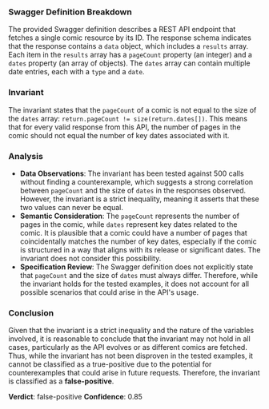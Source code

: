 ### Swagger Definition Breakdown
The provided Swagger definition describes a REST API endpoint that fetches a single comic resource by its ID. The response schema indicates that the response contains a `data` object, which includes a `results` array. Each item in the `results` array has a `pageCount` property (an integer) and a `dates` property (an array of objects). The `dates` array can contain multiple date entries, each with a `type` and a `date`.

### Invariant
The invariant states that the `pageCount` of a comic is not equal to the size of the `dates` array: `return.pageCount != size(return.dates[])`. This means that for every valid response from this API, the number of pages in the comic should not equal the number of key dates associated with it.

### Analysis
- **Data Observations**: The invariant has been tested against 500 calls without finding a counterexample, which suggests a strong correlation between `pageCount` and the size of `dates` in the responses observed. However, the invariant is a strict inequality, meaning it asserts that these two values can never be equal.
- **Semantic Consideration**: The `pageCount` represents the number of pages in the comic, while `dates` represent key dates related to the comic. It is plausible that a comic could have a number of pages that coincidentally matches the number of key dates, especially if the comic is structured in a way that aligns with its release or significant dates. The invariant does not consider this possibility.
- **Specification Review**: The Swagger definition does not explicitly state that `pageCount` and the size of `dates` must always differ. Therefore, while the invariant holds for the tested examples, it does not account for all possible scenarios that could arise in the API's usage.

### Conclusion
Given that the invariant is a strict inequality and the nature of the variables involved, it is reasonable to conclude that the invariant may not hold in all cases, particularly as the API evolves or as different comics are fetched. Thus, while the invariant has not been disproven in the tested examples, it cannot be classified as a true-positive due to the potential for counterexamples that could arise in future requests. Therefore, the invariant is classified as a **false-positive**.

**Verdict**: false-positive
**Confidence**: 0.85
